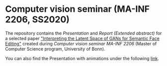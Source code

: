 # Computer vision seminar (MA-INF 2206, SS2020)
The repository contains the *Presentation* and *Report (Extended abstract)* for a selected paper ["Interpreting the Latent Space of GANs for Semantic Face Editing"](https://openaccess.thecvf.com/content_CVPR_2020/papers/Shen_Interpreting_the_Latent_Space_of_GANs_for_Semantic_Face_Editing_CVPR_2020_paper.pdf) created during
*Computer vision seminar MA-INF 2206* (Master of Computer Science program, University of Bonn).

You can also find the Presentation with animations under the following [link](https://docs.google.com/presentation/d/16ReKD0jzRNSFa8DZuXPFU8K4voLelISqM0A3BoMrBsg/edit?usp=sharing).
